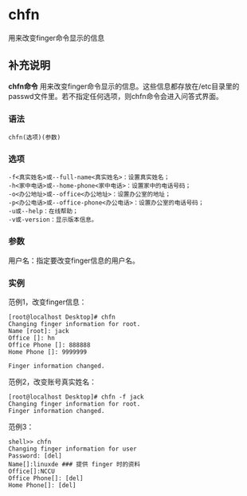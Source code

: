 chfn
===

用来改变finger命令显示的信息

## 补充说明

**chfn命令** 用来改变finger命令显示的信息。这些信息都存放在/etc目录里的passwd文件里。若不指定任何选项，则chfn命令会进入问答式界面。

###  语法

```shell
chfn(选项)(参数)
```

###  选项

```shell
-f<真实姓名>或--full-name<真实姓名>：设置真实姓名；
-h<家中电话>或--home-phone<家中电话>：设置家中的电话号码；
-o<办公地址>或--office<办公地址>：设置办公室的地址；
-p<办公电话>或--office-phone<办公电话>：设置办公室的电话号码；
-u或--help：在线帮助；
-v或-version：显示版本信息。
```

###  参数

用户名：指定要改变finger信息的用户名。

###  实例

范例1，改变finger信息：

```shell
[root@localhost Desktop]# chfn
Changing finger information for root.
Name [root]: jack
Office []: hn
Office Phone []: 888888
Home Phone []: 9999999

Finger information changed.
```

范例2，改变账号真实姓名：

```shell
[root@localhost Desktop]# chfn -f jack
Changing finger information for root.
Finger information changed.
```

范例3：

```shell
shell>> chfn
Changing finger information for user
Password: [del]
Name[]:linuxde ### 提供 finger 时的资料
Office[]:NCCU
Office Phone[]: [del]
Home Phone[]: [del]
```


<!-- Linux命令行搜索引擎：https://jaywcjlove.github.io/linux-command/ -->